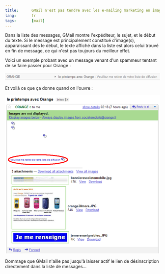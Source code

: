```yaml
---
title:      GMail n'est pas tendre avec les e-mailing marketing en images
lang:       fr
tags:       [mail]
---
```


Dans la liste des messages, GMail montre l'expéditeur, le sujet, et le début du texte. Si le message est principalement constitué d'image(s), apparaissant dès le début, le texte affiché dans la liste est alors celui trouvé en fin de message, ce qui n'est pas toujours du meilleur effet.

Voici un exemple probant avec un message venant d'un spammeur tentant de se faire passer pour Orange :

![](orange-mailing-fail.png)

Et voilà ce que ça donne quand on l'ouvre :

![](orange-mailing-fail-2.png)

Dommage que GMail n'aille pas jusqu'à laisser actif le lien de désinscription directement dans la liste de messages…
